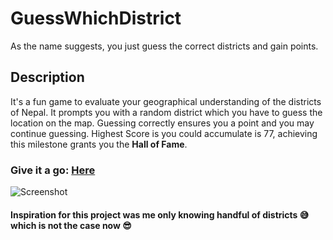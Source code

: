 # GuessWhichDistrict
As the name suggests, you just guess the correct districts and gain points.  

## Description
It's a fun game to evaluate your geographical understanding of the districts of Nepal. It prompts you with a random district which you have to guess the location on the map.
 Guessing correctly ensures you a point and you may continue guessing. Highest Score is you could accumulate is 77, achieving this milestone grants you the **Hall of Fame**. 
 
 ### Give it a go: [Here](https://fiesty-cushion.github.io/GuessWhichDistrict/index.html)
 ![Screenshot](https://i.imgur.com/OnwVM08.jpg)

#### Inspiration for this project was me only knowing handful of districts :sweat_smile: which is not the case now :sunglasses:
